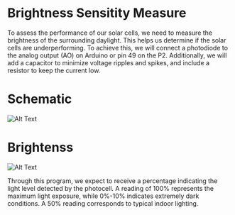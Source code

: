 # Brightness Sensitity Measure

To assess the performance of our solar cells, we need to measure the brightness of the surrounding daylight. This helps us determine if the solar cells are underperforming. To achieve this, we will connect a photodiode to the analog output (AO) on Arduino or pin 49 on the P2. Additionally, we will add a capacitor to minimize voltage ripples and spikes, and include a resistor to keep the current low.

# Schematic

![Alt Text](https://drive.google.com/uc?export=view&id=19vkGaPTyZuv4kTRvDNJbMRsRLqKQnVPM)

# Brightenss

![Alt Text](https://drive.google.com/uc?export=view&id=1-YKOJx6ln_dEuKU-ub7NoreBVVY-lmM)

Through this program, we expect to receive a percentage indicating the light level detected by the photocell. A reading of 100% represents the maximum light exposure, while 0%-10% indicates extremely dark conditions. A 50% reading corresponds to typical indoor lighting.
